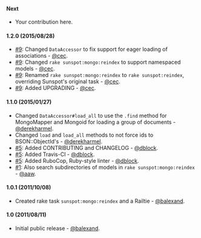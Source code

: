 #### Next

* Your contribution here.

#### 1.2.0 (2015/08/28)

* [#9](https://github.com/derekharmel/sunspot_mongo/pull/9): Changed `DataAccessor` to fix support for eager loading of associations - [@cec](https://github.com/cec).
* [#9](https://github.com/derekharmel/sunspot_mongo/pull/9): Changed `rake sunspot:mongo:reindex` to support namespaced models - [@cec](https://github.com/cec).
* [#9](https://github.com/derekharmel/sunspot_mongo/pull/9): Renamed `rake sunspot:mongo:reindex` to `rake sunspot:reindex`, overriding Sunspot's original task - [@cec](https://github.com/cec).
* [#9](https://github.com/derekharmel/sunspot_mongo/pull/9): Added UPGRADING - [@cec](https://github.com/cec).

#### 1.1.0 (2015/01/27)

* Changed `DataAccessor#load_all` to use the `.find` method for MongoMapper and Mongoid for loading a group of documents - [@derekharmel](https://github.com/derekharmel).
* Changed `load` and `load_all` methods to not force ids to BSON::ObjectId's - [@derekharmel](https://github.com/derekharmel).
* [#5](https://github.com/derekharmel/sunspot_mongo/pull/5): Added CONTRIBUTING and CHANGELOG - [@dblock](https://github.com/dblock).
* [#5](https://github.com/derekharmel/sunspot_mongo/pull/5): Added Travis-CI - [@dblock](https://github.com/dblock).
* [#5](https://github.com/derekharmel/sunspot_mongo/pull/5): Added RuboCop, Ruby-style linter - [@dblock](https://github.com/dblock).
* [#1](https://github.com/derekharmel/sunspot_mongo/pull/1): Also search subdirectories of models in `rake sunspot:mongo:reindex` - [@aaw](https://github.com/aaw).

#### 1.0.1 (2011/10/08)

* Created rake task `sunspot:mongo:reindex` and a Railtie - [@balexand](https://github.com/balexand).

#### 1.0 (2011/08/11)

* Initial public release - [@balexand](https://github.com/balexand).

